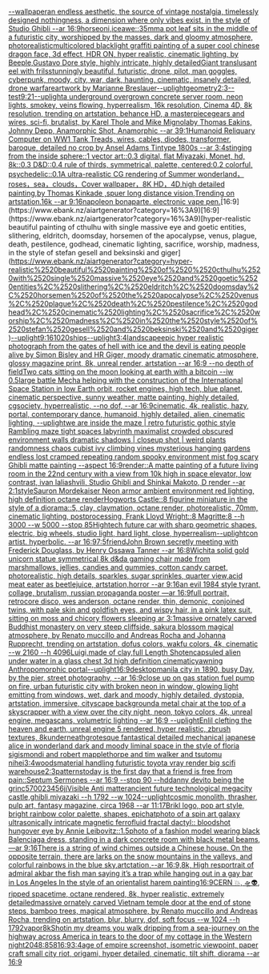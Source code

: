 [--wallpaper](https://www.ebank.nz/aiartgenerator?category=--wallpaper)[an endless aesthetic, the source of vintage nostalgia, timelessly designed nothingness, a dimension where only vibes exist, in the style of Studio Ghibli --ar 16:9](https://www.ebank.nz/aiartgenerator?category=an%2520endless%2520aesthetic%2C%2520the%2520source%2520of%2520vintage%2520nostalgia%2C%2520timelessly%2520designed%2520nothingness%2C%2520a%2520dimension%2520where%2520only%2520vibes%2520exist%2C%2520in%2520the%2520style%2520of%2520Studio%2520Ghibli%2520--ar%252016%3A9)[horse](https://www.ebank.nz/aiartgenerator?category=horse)[oni,ice](https://www.ebank.nz/aiartgenerator?category=oni%2Cice)[awe::](https://www.ebank.nz/aiartgenerator?category=awe%3A%3A)[35mm](https://www.ebank.nz/aiartgenerator?category=35mm)[a pot leaf sits in the middle of a futuristic city, worshipped by the masses, dark and gloomy atmosphere, photorealistic](https://www.ebank.nz/aiartgenerator?category=a%2520pot%2520leaf%2520sits%2520in%2520the%2520middle%2520of%2520a%2520futuristic%2520city%2C%2520worshipped%2520by%2520the%2520masses%2C%2520dark%2520and%2520gloomy%2520atmosphere%2C%2520photorealistic)[multicolored blacklight graffiti painting of a super cool chinese dragon face, 3d effect, HDR ON, hyper realistic, cinematic lighting, by Beeple,Gustavo Dore style, highly intricate, highly detailed](https://www.ebank.nz/aiartgenerator?category=multicolored%2520blacklight%2520graffiti%2520painting%2520of%2520a%2520super%2520cool%2520chinese%2520dragon%2520face%2C%25203d%2520effect%2C%2520HDR%2520ON%2C%2520hyper%2520realistic%2C%2520cinematic%2520lighting%2C%2520by%2520Beeple%2CGustavo%2520Dore%2520style%2C%2520highly%2520intricate%2C%2520highly%2520detailed)[Giant translusant eel with frils](https://www.ebank.nz/aiartgenerator?category=Giant%2520translusant%2520eel%2520with%2520frils)[stunningly beautiful, futuristic, drone, pilot, man goggles, cyberpunk, moody, city, war, dark, haunting, cinematic, insanely detailed, drone warfare](https://www.ebank.nz/aiartgenerator?category=stunningly%2520beautiful%2C%2520futuristic%2C%2520drone%2C%2520pilot%2C%2520man%2520goggles%2C%2520cyberpunk%2C%2520moody%2C%2520city%2C%2520war%2C%2520dark%2C%2520haunting%2C%2520cinematic%2C%2520insanely%2520detailed%2C%2520drone%2520warfare)[artwork by Marianne Breslauer](https://www.ebank.nz/aiartgenerator?category=artwork%2520by%2520Marianne%2520Breslauer)[--uplight](https://www.ebank.nz/aiartgenerator?category=--uplight)[geometry](https://www.ebank.nz/aiartgenerator?category=geometry)[2:3](https://www.ebank.nz/aiartgenerator?category=2%3A3)[--test](https://www.ebank.nz/aiartgenerator?category=--test)[9:21](https://www.ebank.nz/aiartgenerator?category=9%3A21)[--uplight](https://www.ebank.nz/aiartgenerator?category=--uplight)[a underground overgrown concrete server room, neon lights, smokey, veins flowing, hyperrealism, 16k resolution, Cinema 4D, 8k resolution, trending on artstation, behance HD, a masterpiece](https://www.ebank.nz/aiartgenerator?category=a%2520underground%2520overgrown%2520concrete%2520server%2520room%2C%2520neon%2520lights%2C%2520smokey%2C%2520veins%2520flowing%2C%2520hyperrealism%2C%252016k%2520resolution%2C%2520Cinema%25204D%2C%25208k%2520resolution%2C%2520trending%2520on%2520artstation%2C%2520behance%2520HD%2C%2520a%2520masterpiece)[gears and wires, sci-fi, brutalist, by Karel Thole and Mike Mignola](https://www.ebank.nz/aiartgenerator?category=gears%2520and%2520wires%2C%2520sci-fi%2C%2520brutalist%2C%2520by%2520Karel%2520Thole%2520and%2520Mike%2520Mignola)[by Thomas Eakins, Johnny Depp, Anamorphic Shot, Anamorphic --ar 39:1](https://www.ebank.nz/aiartgenerator?category=by%2520Thomas%2520Eakins%2C%2520Johnny%2520Depp%2C%2520Anamorphic%2520Shot%2C%2520Anamorphic%2520--ar%252039%3A1)[Humanoid Reliquary Computer on  WW1 Tank Treads, wires, cables, diodes, transformer, baroque, detailed no crop by Ansel Adams Tintype 1800s --ar 3:4](https://www.ebank.nz/aiartgenerator?category=Humanoid%2520Reliquary%2520Computer%2520on%2520%2520WW1%2520Tank%2520Treads%2C%2520wires%2C%2520cables%2C%2520diodes%2C%2520transformer%2C%2520baroque%2C%2520detailed%2520no%2520crop%2520by%2520Ansel%2520Adams%2520Tintype%25201800s%2520--ar%25203%3A4)[stinging from the inside sphere::1 vector art::0.3 digital, flat Miyazaki, Monet, hd, 8k::0.3 D&D::0.4 rule of thirds, symmetrical, palette, centered:0.2 colorful, psychedelic::0.1](https://www.ebank.nz/aiartgenerator?category=stinging%2520from%2520the%2520inside%2520sphere%3A%3A1%2520vector%2520art%3A%3A0.3%2520digital%2C%2520flat%2520Miyazaki%2C%2520Monet%2C%2520hd%2C%25208k%3A%3A0.3%2520D%26D%3A%3A0.4%2520rule%2520of%2520thirds%2C%2520symmetrical%2C%2520palette%2C%2520centered%3A0.2%2520colorful%2C%2520psychedelic%3A%3A0.1)[A ultra-realistic CG rendering of Summer wonderland，roses，sea，clouds，Cover wallpaper，8K HD，4D,high detailed painting,by Thomas Kinkade ,spuer long distance vision,Trending on artstation.16k --ar 9:16](https://www.ebank.nz/aiartgenerator?category=A%2520ultra-realistic%2520CG%2520rendering%2520of%2520Summer%2520wonderland%EF%BC%8Croses%EF%BC%8Csea%EF%BC%8Cclouds%EF%BC%8CCover%2520wallpaper%EF%BC%8C8K%2520HD%EF%BC%8C4D%2Chigh%2520detailed%2520painting%2Cby%2520Thomas%2520Kinkade%2520%2Cspuer%2520long%2520distance%2520vision%2CTrending%2520on%2520artstation.16k%2520--ar%25209%3A16)[napoleon bonaparte. electronic vape pen.](https://www.ebank.nz/aiartgenerator?category=napoleon%2520bonaparte.%2520electronic%2520vape%2520pen.)[16:9](https://www.ebank.nz/aiartgenerator?category=16%3A9)[16:9](https://www.ebank.nz/aiartgenerator?category=16%3A9)[hyper-realistic beautiful painting of  cthulhu with single massive eye and goetic entities, slithering, eldritch, doomsday, horsemen of the apocalypse, venus, plague, death, pestilence, godhead, cinematic lighting, sacrifice, worship, madness, in the style of stefan gesell and beksinski and giger](https://www.ebank.nz/aiartgenerator?category=hyper-realistic%2520beautiful%2520painting%2520of%2520%2520cthulhu%2520with%2520single%2520massive%2520eye%2520and%2520goetic%2520entities%2C%2520slithering%2C%2520eldritch%2C%2520doomsday%2C%2520horsemen%2520of%2520the%2520apocalypse%2C%2520venus%2C%2520plague%2C%2520death%2C%2520pestilence%2C%2520godhead%2C%2520cinematic%2520lighting%2C%2520sacrifice%2C%2520worship%2C%2520madness%2C%2520in%2520the%2520style%2520of%2520stefan%2520gesell%2520and%2520beksinski%2520and%2520giger)[--uplight](https://www.ebank.nz/aiartgenerator?category=--uplight)[9:16](https://www.ebank.nz/aiartgenerator?category=9%3A16)[1020](https://www.ebank.nz/aiartgenerator?category=1020)[ships](https://www.ebank.nz/aiartgenerator?category=ships)[--uplight](https://www.ebank.nz/aiartgenerator?category=--uplight)[](https://www.ebank.nz/aiartgenerator?category=)[3:4](https://www.ebank.nz/aiartgenerator?category=3%3A4)[landscape](https://www.ebank.nz/aiartgenerator?category=landscape)[epic hyper realistic photograph from the gates of hell with ice and the devil is eating people alive by Simon Bisley and HR Giger, moody dramatic cinematic atmosphere, glossy magazine print, 8k, unreal render, artstation --ar 16:9 --no depth of field](https://www.ebank.nz/aiartgenerator?category=epic%2520hyper%2520realistic%2520photograph%2520from%2520the%2520gates%2520of%2520hell%2520with%2520ice%2520and%2520the%2520devil%2520is%2520eating%2520people%2520alive%2520by%2520Simon%2520Bisley%2520and%2520HR%2520Giger%2C%2520moody%2520dramatic%2520cinematic%2520atmosphere%2C%2520glossy%2520magazine%2520print%2C%25208k%2C%2520unreal%2520render%2C%2520artstation%2520--ar%252016%3A9%2520--no%2520depth%2520of%2520field)[Two cats sitting on the moon looking at earth with a bitcoin --iw 0.5](https://www.ebank.nz/aiartgenerator?category=Two%2520cats%2520sitting%2520on%2520the%2520moon%2520looking%2520at%2520earth%2520with%2520a%2520bitcoin%2520--iw%25200.5)[large battle Mecha helping with the construction of the International Space Station in low Earth orbit, rocket engines, high tech, blue planet, cinematic perspective, sunny weather, matte painting, highly detailed, cgsociety, hyperrealistic, --no dof, --ar 16:9](https://www.ebank.nz/aiartgenerator?category=large%2520battle%2520Mecha%2520helping%2520with%2520the%2520construction%2520of%2520the%2520International%2520Space%2520Station%2520in%2520low%2520Earth%2520orbit%2C%2520rocket%2520engines%2C%2520high%2520tech%2C%2520blue%2520planet%2C%2520cinematic%2520perspective%2C%2520sunny%2520weather%2C%2520matte%2520painting%2C%2520highly%2520detailed%2C%2520cgsociety%2C%2520hyperrealistic%2C%2520--no%2520dof%2C%2520--ar%252016%3A9)[cinematic, 4k, realistic, hazy, portal, contemporary dance, humanoid, highly detailed, alien, cinematic lighting, --uplight](https://www.ebank.nz/aiartgenerator?category=cinematic%2C%25204k%2C%2520realistic%2C%2520hazy%2C%2520portal%2C%2520contemporary%2520dance%2C%2520humanoid%2C%2520highly%2520detailed%2C%2520alien%2C%2520cinematic%2520lighting%2C%2520--uplight)[we are inside the maze | retro futuristic  gothic style Rambling maze tight spaces  labyrinth maximalist crowded obscured environment walls dramatic shadows  | closeup shot |  weird plants randomness chaos  cubist ivy climbing vines mysterious hanging gardens endless lost cramped repeating random spooky environment mist fog scary Ghibli matte painting --aspect 16:9](https://www.ebank.nz/aiartgenerator?category=we%2520are%2520inside%2520the%2520maze%2520%7C%2520retro%2520futuristic%2520%2520gothic%2520style%2520Rambling%2520maze%2520tight%2520spaces%2520%2520labyrinth%2520maximalist%2520crowded%2520obscured%2520environment%2520walls%2520dramatic%2520shadows%2520%2520%7C%2520closeup%2520shot%2520%7C%2520%2520weird%2520plants%2520randomness%2520chaos%2520%2520cubist%2520ivy%2520climbing%2520vines%2520mysterious%2520hanging%2520gardens%2520endless%2520lost%2520cramped%2520repeating%2520random%2520spooky%2520environment%2520mist%2520fog%2520scary%2520Ghibli%2520matte%2520painting%2520--aspect%252016%3A9)[render::](https://www.ebank.nz/aiartgenerator?category=render%3A%3A)[A matte painting of a future living room in the 22nd century with a view from 10k high in space elevator, low contrast, ivan laliashvili, Studio Ghibli and Shinkai Makoto, D render --ar 2:1](https://www.ebank.nz/aiartgenerator?category=A%2520matte%2520painting%2520of%2520a%2520future%2520living%2520room%2520in%2520the%252022nd%2520century%2520with%2520a%2520view%2520from%252010k%2520high%2520in%2520space%2520elevator%2C%2520low%2520contrast%2C%2520ivan%2520laliashvili%2C%2520Studio%2520Ghibli%2520and%2520Shinkai%2520Makoto%2C%2520D%2520render%2520--ar%25202%3A1)[style](https://www.ebank.nz/aiartgenerator?category=style)[Sauron Mordekaiser Neon armor ambient environment red lighting, high definition octane render](https://www.ebank.nz/aiartgenerator?category=Sauron%2520Mordekaiser%2520Neon%2520armor%2520ambient%2520environment%2520red%2520lighting%2C%2520high%2520definition%2520octane%2520render)[Hogworts Castle::8 figurine miniature in the style of a diorama::5, clay, claymation, octane render, photorealistic, 70mm, cinematic lighting, postprocessing, Frank Lloyd Wright::8 Magritte:8 --h 3000 --w 5000 --stop 85](https://www.ebank.nz/aiartgenerator?category=Hogworts%2520Castle%3A%3A8%2520figurine%2520miniature%2520in%2520the%2520style%2520of%2520a%2520diorama%3A%3A5%2C%2520clay%2C%2520claymation%2C%2520octane%2520render%2C%2520photorealistic%2C%252070mm%2C%2520cinematic%2520lighting%2C%2520postprocessing%2C%2520Frank%2520Lloyd%2520Wright%3A%3A8%2520Magritte%3A8%2520--h%25203000%2520--w%25205000%2520--stop%252085)[Hightech future car with sharp geometric shapes, electric, big wheels, studio light, hard light, close, hyperrealism](https://www.ebank.nz/aiartgenerator?category=Hightech%2520future%2520car%2520with%2520sharp%2520geometric%2520shapes%2C%2520electric%2C%2520big%2520wheels%2C%2520studio%2520light%2C%2520hard%2520light%2C%2520close%2C%2520hyperrealism)[--uplight](https://www.ebank.nz/aiartgenerator?category=--uplight)[con artist.  hyperbolic.  --ar 16:9](https://www.ebank.nz/aiartgenerator?category=con%2520artist.%2520%2520hyperbolic.%2520%2520--ar%252016%3A9)[7:5](https://www.ebank.nz/aiartgenerator?category=7%3A5)[friend](https://www.ebank.nz/aiartgenerator?category=friend)[John Brown secretly meeting with Frederick Douglass, by Henry Ossawa Tanner --ar 16:8](https://www.ebank.nz/aiartgenerator?category=John%2520Brown%2520secretly%2520meeting%2520with%2520Frederick%2520Douglass%2C%2520by%2520Henry%2520Ossawa%2520Tanner%2520--ar%252016%3A8)[Wichita solid gold unicorn statue symmetrical 8k d&d](https://www.ebank.nz/aiartgenerator?category=Wichita%2520solid%2520gold%2520unicorn%2520statue%2520symmetrical%25208k%2520d%26d)[a gaming chair made from marshmallows, jellies, candies and gummies, cotton candy carpet, photorealistic, high details, sparkles, sugar sprinkles, quarter view,](https://www.ebank.nz/aiartgenerator?category=a%2520gaming%2520chair%2520made%2520from%2520marshmallows%2C%2520jellies%2C%2520candies%2520and%2520gummies%2C%2520cotton%2520candy%2520carpet%2C%2520photorealistic%2C%2520high%2520details%2C%2520sparkles%2C%2520sugar%2520sprinkles%2C%2520quarter%2520view%2C)[acid meat eater as beetlejuice, artstation,horror --ar 9:16](https://www.ebank.nz/aiartgenerator?category=acid%2520meat%2520eater%2520as%2520beetlejuice%2C%2520artstation%2Chorror%2520--ar%25209%3A16)[an evil 1984 style tyrant, collage, brutalism, russian propaganda poster —ar 16:9](https://www.ebank.nz/aiartgenerator?category=an%2520evil%25201984%2520style%2520tyrant%2C%2520collage%2C%2520brutalism%2C%2520russian%2520propaganda%2520poster%2520%E2%80%94ar%252016%3A9)[full portrait, retrocore disco, wes anderson, octane render, thin, demonic, conjoined twins, with pale skin and goldfish eyes, and wispy hair, in a pink latex suit, sitting on moss and chicory flowers sleeping ar 3:1](https://www.ebank.nz/aiartgenerator?category=full%2520portrait%2C%2520retrocore%2520disco%2C%2520wes%2520anderson%2C%2520octane%2520render%2C%2520thin%2C%2520demonic%2C%2520conjoined%2520twins%2C%2520with%2520pale%2520skin%2520and%2520goldfish%2520eyes%2C%2520and%2520wispy%2520hair%2C%2520in%2520a%2520pink%2520latex%2520suit%2C%2520sitting%2520on%2520moss%2520and%2520chicory%2520flowers%2520sleeping%2520ar%25203%3A1)[massive ornately carved Buddhist monastery on very steep cliffside, sakura blossom magical atmosphere, by Renato muccillo and Andreas Rocha and Johanna Rupprecht, trending on artstation, dofus colors, wakfu colors, 4k, cinematic --w 2160 --h 4096](https://www.ebank.nz/aiartgenerator?category=massive%2520ornately%2520carved%2520Buddhist%2520monastery%2520on%2520very%2520steep%2520cliffside%2C%2520sakura%2520blossom%2520magical%2520atmosphere%2C%2520by%2520Renato%2520muccillo%2520and%2520Andreas%2520Rocha%2520and%2520Johanna%2520Rupprecht%2C%2520trending%2520on%2520artstation%2C%2520dofus%2520colors%2C%2520wakfu%2520colors%2C%25204k%2C%2520cinematic%2520--w%25202160%2520--h%25204096)[Luigi,made of clay,full Length Shot](https://www.ebank.nz/aiartgenerator?category=Luigi%2Cmade%2520of%2520clay%2Cfull%2520Length%2520Shot)[encapsuled alien under water in a glass chest 3d high definition cinematic](https://www.ebank.nz/aiartgenerator?category=encapsuled%2520alien%2520under%2520water%2520in%2520a%2520glass%2520chest%25203d%2520high%2520definition%2520cinematic)[yawning Anthropomorphic portal](https://www.ebank.nz/aiartgenerator?category=yawning%2520Anthropomorphic%2520portal)[--uplight](https://www.ebank.nz/aiartgenerator?category=--uplight)[16:9](https://www.ebank.nz/aiartgenerator?category=16%3A9)[desktop](https://www.ebank.nz/aiartgenerator?category=desktop)[manila city in 1890, busy Day, by the pier, street photography, --ar 16:9](https://www.ebank.nz/aiartgenerator?category=manila%2520city%2520in%25201890%2C%2520busy%2520Day%2C%2520by%2520the%2520pier%2C%2520street%2520photography%2C%2520--ar%252016%3A9)[close up on gas station fuel pump on fire, urban futuristic city with broken neon in window, glowing light emitting from windows, wet, dark and moody, highly detailed, dystopia, artstation, immersive, cityscape background](https://www.ebank.nz/aiartgenerator?category=close%2520up%2520on%2520gas%2520station%2520fuel%2520pump%2520on%2520fire%2C%2520urban%2520futuristic%2520city%2520with%2520broken%2520neon%2520in%2520window%2C%2520glowing%2520light%2520emitting%2520from%2520windows%2C%2520wet%2C%2520dark%2520and%2520moody%2C%2520highly%2520detailed%2C%2520dystopia%2C%2520artstation%2C%2520immersive%2C%2520cityscape%2520background)[a metal chair at the top of a skyscrapper with a view over the city night, neon, tokyo colors, 4k, unreal engine, megascans, volumetric lighting --ar 16:9 --uplight](https://www.ebank.nz/aiartgenerator?category=a%2520metal%2520chair%2520at%2520the%2520top%2520of%2520a%2520skyscrapper%2520with%2520a%2520view%2520over%2520the%2520city%2520night%2C%2520neon%2C%2520tokyo%2520colors%2C%25204k%2C%2520unreal%2520engine%2C%2520megascans%2C%2520volumetric%2520lighting%2520--ar%252016%3A9%2520--uplight)[Enlil clefting the heaven and earth, unreal engine 5 rendered, hyper realistic,  zbrush textures, 8k](https://www.ebank.nz/aiartgenerator?category=Enlil%2520clefting%2520the%2520heaven%2520and%2520earth%2C%2520unreal%2520engine%25205%2520rendered%2C%2520hyper%2520realistic%2C%2520%2520zbrush%2520textures%2C%25208k)[underneath](https://www.ebank.nz/aiartgenerator?category=underneath)[grotesque fantastical detailed mechanical japanese alice in wonderland dark and moody liminal space in the style of floria sigismondi and robert mapplethorpe and tim walker and tsutomu nihei](https://www.ebank.nz/aiartgenerator?category=grotesque%2520fantastical%2520detailed%2520mechanical%2520japanese%2520alice%2520in%2520wonderland%2520dark%2520and%2520moody%2520liminal%2520space%2520in%2520the%2520style%2520of%2520floria%2520sigismondi%2520and%2520robert%2520mapplethorpe%2520and%2520tim%2520walker%2520and%2520tsutomu%2520nihei)[3:4](https://www.ebank.nz/aiartgenerator?category=3%3A4)[woods](https://www.ebank.nz/aiartgenerator?category=woods)[material handling futuristic toyota vray render big scifi warehouse](https://www.ebank.nz/aiartgenerator?category=material%2520handling%2520futuristic%2520toyota%2520vray%2520render%2520big%2520scifi%2520warehouse)[2:3](https://www.ebank.nz/aiartgenerator?category=2%3A3)[patterns](https://www.ebank.nz/aiartgenerator?category=patterns)[today is the first day that a friend is free from pain::](https://www.ebank.nz/aiartgenerator?category=today%2520is%2520the%2520first%2520day%2520that%2520a%2520friend%2520is%2520free%2520from%2520pain%3A%3A)[Septum Sermones --ar 16:9 --stop 90 --hd](https://www.ebank.nz/aiartgenerator?category=Septum%2520Sermones%2520--ar%252016%3A9%2520--stop%252090%2520--hd)[danny devito being the grinc](https://www.ebank.nz/aiartgenerator?category=danny%2520devito%2520being%2520the%2520grinc)[5700](https://www.ebank.nz/aiartgenerator?category=5700)[23456jj](https://www.ebank.nz/aiartgenerator?category=23456jj)[Visible Anti matter](https://www.ebank.nz/aiartgenerator?category=Visible%2520Anti%2520matter)[ancient future technological megacity castle,ghibli,miyazaki  --h 1792  --w 1024](https://www.ebank.nz/aiartgenerator?category=ancient%2520future%2520technological%2520megacity%2520castle%2Cghibli%2Cmiyazaki%2520%2520--h%25201792%2520%2520--w%25201024)[--uplight](https://www.ebank.nz/aiartgenerator?category=--uplight)[cosmic monolith, thrasher, pulp art, fantasy magazine, circa 1968 --ar 11:17](https://www.ebank.nz/aiartgenerator?category=cosmic%2520monolith%2C%2520thrasher%2C%2520pulp%2520art%2C%2520fantasy%2520magazine%2C%2520circa%25201968%2520--ar%252011%3A17)[Brikl logo, pop art style, bright rainbow color palette, shapes, epic](https://www.ebank.nz/aiartgenerator?category=Brikl%2520logo%2C%2520pop%2520art%2520style%2C%2520bright%2520rainbow%2520color%2520palette%2C%2520shapes%2C%2520epic)[hat](https://www.ebank.nz/aiartgenerator?category=hat)[photo of a spin art galaxy ultrasonically intricate magnetic ferrofluid fractal dactyl:: bloodshot hungover eye by Annie Leibovitz::1.5](https://www.ebank.nz/aiartgenerator?category=photo%2520of%2520a%2520spin%2520art%2520galaxy%2520ultrasonically%2520intricate%2520magnetic%2520ferrofluid%2520fractal%2520dactyl%3A%3A%2520bloodshot%2520hungover%2520eye%2520by%2520Annie%2520Leibovitz%3A%3A1.5)[photo of a fashion model wearing black Balenciaga dress, standing in a dark concrete room with black metal beams, —ar 9:16](https://www.ebank.nz/aiartgenerator?category=photo%2520of%2520a%2520fashion%2520model%2520wearing%2520black%2520Balenciaga%2520dress%2C%2520standing%2520in%2520a%2520dark%2520concrete%2520room%2520with%2520black%2520metal%2520beams%2C%2520%E2%80%94ar%25209%3A16)[There is a string of wind chimes outside a Chinese house. On the opposite terrain, there are larks on the snow mountains in the valleys, and colorful rainbows in the blue sky,artctation,--ar 16:9,8k, High res](https://www.ebank.nz/aiartgenerator?category=There%2520is%2520a%2520string%2520of%2520wind%2520chimes%2520outside%2520a%2520Chinese%2520house.%2520On%2520the%2520opposite%2520terrain%2C%2520there%2520are%2520larks%2520on%2520the%2520snow%2520mountains%2520in%2520the%2520valleys%2C%2520and%2520colorful%2520rainbows%2520in%2520the%2520blue%2520sky%2Cartctation%2C--ar%252016%3A9%2C8k%2C%2520High%2520res)[portrait of admiral akbar the fish man saying it’s a trap while hanging out in a gay bar in Los Angeles In the style of an orientalist harem painting](https://www.ebank.nz/aiartgenerator?category=portrait%2520of%2520admiral%2520akbar%2520the%2520fish%2520man%2520saying%2520it%E2%80%99s%2520a%2520trap%2520while%2520hanging%2520out%2520in%2520a%2520gay%2520bar%2520in%2520Los%2520Angeles%2520In%2520the%2520style%2520of%2520an%2520orientalist%2520harem%2520painting)[16:9](https://www.ebank.nz/aiartgenerator?category=16%3A9)[CERN 💥, 🛸👽, ripped spacetime, octane rendered,  8k, hyper realistic,  extremely detailed](https://www.ebank.nz/aiartgenerator?category=CERN%2520%F0%9F%92%A5%2C%2520%F0%9F%9B%B8%F0%9F%91%BD%2C%2520ripped%2520spacetime%2C%2520octane%2520rendered%2C%2520%25208k%2C%2520hyper%2520realistic%2C%2520%2520extremely%2520detailed)[massive ornately carved Vietnam temple door at the end of stone steps, bamboo trees, magical atmosphere, by Renato muccillo and Andreas Rocha, trending on artstation, blur, blurry, dof, soft focus  --w 1024  --h 1792](https://www.ebank.nz/aiartgenerator?category=massive%2520ornately%2520carved%2520Vietnam%2520temple%2520door%2520at%2520the%2520end%2520of%2520stone%2520steps%2C%2520bamboo%2520trees%2C%2520magical%2520atmosphere%2C%2520by%2520Renato%2520muccillo%2520and%2520Andreas%2520Rocha%2C%2520trending%2520on%2520artstation%2C%2520blur%2C%2520blurry%2C%2520dof%2C%2520soft%2520focus%2520%2520--w%25201024%2520%2520--h%25201792)[vapor](https://www.ebank.nz/aiartgenerator?category=vapor)[8k](https://www.ebank.nz/aiartgenerator?category=8k)[Shot](https://www.ebank.nz/aiartgenerator?category=Shot)[in my dreams you walk dripping from a sea-journey on the highway across America in tears to the door of my cottage in the Western night](https://www.ebank.nz/aiartgenerator?category=in%2520my%2520dreams%2520you%2520walk%2520dripping%2520from%2520a%2520sea-journey%2520on%2520the%2520highway%2520across%2520America%2520in%2520tears%2520to%2520the%2520door%2520of%2520my%2520cottage%2520in%2520the%2520Western%2520night)[2048:858](https://www.ebank.nz/aiartgenerator?category=2048%3A858)[16:9](https://www.ebank.nz/aiartgenerator?category=16%3A9)[3:4](https://www.ebank.nz/aiartgenerator?category=3%3A4)[age of empire screenshot, isometric viewpoint, paper craft small city riot, origami, hyper detailed, cinematic, tilt shift, diorama    --ar 16:9](https://www.ebank.nz/aiartgenerator?category=age%2520of%2520empire%2520screenshot%2C%2520isometric%2520viewpoint%2C%2520paper%2520craft%2520small%2520city%2520riot%2C%2520origami%2C%2520hyper%2520detailed%2C%2520cinematic%2C%2520tilt%2520shift%2C%2520diorama%2520%2520%2520%2520--ar%252016%3A9)